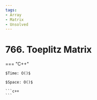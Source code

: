 ```yaml
---
tags:
- Array
- Matrix
- Unsolved
---
```



# 766. Toeplitz Matrix

=== "C++"

    $Time: O()$

    $Space: O()$

    ```c++
    ```